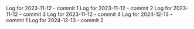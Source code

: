 Log for 2023-11-12 - commit 1
Log for 2023-11-12 - commit 2
Log for 2023-11-12 - commit 3
Log for 2023-11-12 - commit 4
Log for 2024-12-13 - commit 1
Log for 2024-12-13 - commit 2
